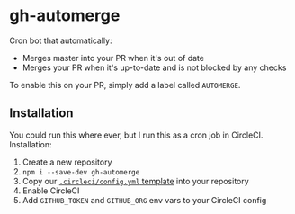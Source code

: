 # gh-automerge

Cron bot that automatically:

- Merges master into your PR when it's out of date
- Merges your PR when it's up-to-date and is not blocked by any checks

To enable this on your PR, simply add a label called `AUTOMERGE`.

## Installation

You could run this where ever, but I run this as a cron job in CircleCI.
Installation:

1. Create a new repository
1. `npm i --save-dev gh-automerge`
1. Copy our [`.circleci/config.yml` template](.circleci/template.config.yml) into your repository
1. Enable CircleCI
1. Add `GITHUB_TOKEN` and `GITHUB_ORG` env vars to your CircleCI config
